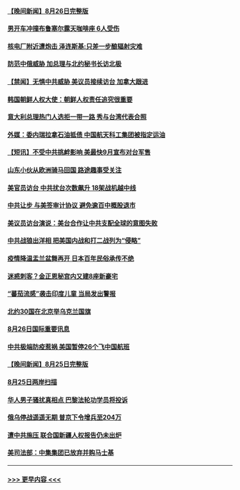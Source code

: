 #### [【晚间新闻】8月26日完整版](../pages/prog202/a103512107.md?t=08271851) 
#### [男开车冲撞布鲁塞尔露天咖啡座 6人受伤](../pages/prog202/a103512195.md?t=08271851) 
#### [核电厂附近遭炮击 泽连斯基:只差一步酿辐射灾难](../pages/prog202/a103512160.md?t=08271851) 
#### [防范中俄威胁 加总理与北约秘书长访北极](../pages/prog202/a103511981.md?t=08271851) 
#### [【禁闻】无惧中共威胁 美议员接续访台 加拿大跟进](../pages/prog202/a103511731.md?t=08271851) 
#### [韩国朝鲜人权大使：朝鲜人权责任追究很重要](../pages/prog202/a103511819.md?t=08271851) 
#### [意大利总理热门人选拒一带一路 秀与台湾代表合照](../pages/prog202/a103511821.md?t=08271851) 
#### [外媒：委内瑞拉拿石油抵债 中国航天科工集团被指定运油](../pages/prog202/a103511671.md?t=08271851) 
#### [【短讯】不受中共挑衅影响 美最快9月宣布对台军售](../pages/prog202/a103511809.md?t=08271851) 
#### [山东小伙从欧洲骑马回国 路途趣事受关注](../pages/prog202/a103511783.md?t=08271851) 
#### [美官员访台 中共扰台次数飙升 18架战机越中线](../pages/prog202/a103511660.md?t=08271851) 
#### [中共让步 与美签审计协议 避免逾百中概股退市](../pages/prog202/a103511617.md?t=08271851) 
#### [美议员访台演说：美台合作让中共支配全球的意图失败](../pages/prog202/a103511619.md?t=08271851) 
#### [中共战狼出洋相 把美国内战和打二战列为“侵略”](../pages/prog202/a103511020.md?t=08271851) 
#### [疫情降温盂兰盆舞再开 日本百年民俗承传不绝](../pages/prog202/a103511514.md?t=08271851) 
#### [迷惑刺客？金正恩秘宫内又建8座新豪宅](../pages/prog202/a103511530.md?t=08271851) 
#### [“蕃茄流感”袭击印度儿童 当局发出警报](../pages/prog202/a103511516.md?t=08271851) 
#### [北约30国在北京举乌克兰国旗](../pages/prog202/a103511506.md?t=08271851) 
#### [8月26日国际重要讯息](../pages/prog202/a103511504.md?t=08271851) 
#### [中共极端防疫惹祸 美国暂停26个飞中国航班](../pages/prog202/a103511330.md?t=08271851) 
#### [【晚间新闻】8月25日完整版](../pages/prog202/a103511307.md?t=08271851) 
#### [8月25日两岸扫描](../pages/prog202/a103511161.md?t=08271851) 
#### [华人男子骚扰真相点 巴黎法轮功学员将投诉](../pages/prog202/a103511153.md?t=08271851) 
#### [俄乌停战遥遥无期 普京下令增兵至204万](../pages/prog202/a103511146.md?t=08271851) 
#### [遭中共施压 联合国新疆人权报告仍未出炉](../pages/prog202/a103511151.md?t=08271851) 
#### [美司法部：中集集团已放弃并购马士基](../pages/prog202/a103511057.md?t=08271851) 

----
#### [ >>> 更早内容 <<< ](../indexes/prog202-earlier.md)

